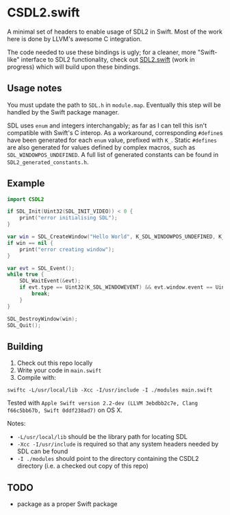 # CSDL2.swift

A minimal set of headers to enable usage of SDL2 in Swift. Most of the work here is done by LLVM's awesome C integration.

The code needed to use these bindings is ugly; for a cleaner, more "Swift-like" interface to SDL2 functionality, check out [SDL2.swift](https://github.com/jaz303/SDL2.swift) (work in progress) which will build upon these bindings.

## Usage notes

You must update the path to `SDL.h` in `module.map`. Eventually this step will be handled by the Swift package manager.

SDL uses `enum` and integers interchangably; as far as I can tell this isn't compatible with Swift's C interop. As a workaround, corresponding `#define`s have been generated for each `enum` value, prefixed with `K_`. Static `#defines` are also generated for values defined by complex macros, such as `SDL_WINDOWPOS_UNDEFINED`. A full list of generated constants can be found in `SDL2_generated_constants.h`.

## Example

```swift
import CSDL2

if SDL_Init(Uint32(SDL_INIT_VIDEO)) < 0 {
	print("error initialising SDL");
}

var win = SDL_CreateWindow("Hello World", K_SDL_WINDOWPOS_UNDEFINED, K_SDL_WINDOWPOS_UNDEFINED, 640, 480, Uint32(K_SDL_WINDOW_SHOWN));
if win == nil {
	print("error creating window");
}

var evt = SDL_Event();
while true {
	SDL_WaitEvent(&evt);
	if evt.type == Uint32(K_SDL_WINDOWEVENT) && evt.window.event == Uint8(K_SDL_WINDOWEVENT_CLOSE) {
		break;
	}
}

SDL_DestroyWindow(win);
SDL_Quit();
```

## Building

  1. Check out this repo locally
  2. Write your code in `main.swift`
  3. Compile with:

```shell
swiftc -L/usr/local/lib -Xcc -I/usr/include -I ./modules main.swift
```

Tested with `Apple Swift version 2.2-dev (LLVM 3ebdbb2c7e, Clang f66c5bb67b, Swift 0ddf238ad7)` on OS X.

Notes:

  * `-L/usr/local/lib` should be the library path for locating SDL
  * `-Xcc -I/usr/include` is required so that any system headers needed by SDL can be found
  * `-I ./modules` should point to the directory containing the CSDL2 directory (i.e. a checked out copy of this repo)

## TODO

  - package as a proper Swift package
